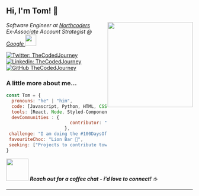 <h2> Hi, I'm Tom! 👋 </h2>
<img align='right' src="https://media.giphy.com/media/DUtVdGeIU8lmo/giphy.gif" width="230">
<p><em>Software Engineer at <a href="https://northcoders.com/">Northcoders </a></br>Ex-Associate Account Strategist @ <a href="https://www.google.co.uk/"> Google </a><img src="https://media.giphy.com/media/3oKGzFba1fQEuthrkQ/giphy.gif" width="30"> 
</em></p>

[![Twitter: TheCodedJourney](https://img.shields.io/twitter/follow/theCodedJourney?style=social)](https://twitter.com/TheCodedJourney)
[![Linkedin: TheCodedJourney](https://img.shields.io/badge/-Tom-blue?style=flat-square&logo=Linkedin&logoColor=white&link=https://www.linkedin.com/in/leggtom/)](https://www.linkedin.com/in/leggtom/)
[![GitHub TheCodedJourney](https://img.shields.io/github/followers/TheCodedJourney?label=follow&style=social)](https://github.com/TheCodedJourney)


### A little more about me...  

```javascript
const Tom = {
  pronouns: "he" | "him",
  code: [Javascript, Python, HTML, CSS, SQL, PineScript],
  tools: [React, Node, Styled-Components, Jest, Docker],
  devCommunities : {
                        contributor: "Eddiehub"
                      },
 challenge: "I am doing the #100DaysOfCode challenge and documenting key learnings during my journey",
 favouriteChoc: "Lion Bar 🦁",
 seeking: ["Projects to contribute towards", "Growth", "Software Engineering Mentor"]
}
```

<img src="https://media.giphy.com/media/xr7GE8l07Zw2Y/giphy.gif" width="60"> <em><b>Reach out for a coffee chat - i'd love to connect!</b> ☕️ </em>

---
